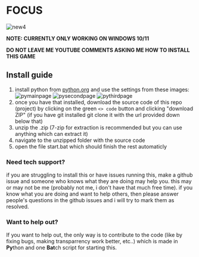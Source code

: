 # FOCUS

![new4](https://github.com/quasar098/limbos32/assets/70716985/36bfe28d-9616-4ee0-bc10-96d762f61105)

**NOTE: CURRENTLY ONLY WORKING ON WINDOWS 10/11**

**DO NOT LEAVE ME YOUTUBE COMMENTS ASKING ME HOW TO INSTALL THIS GAME**

## Install guide

1) install python from [python.org](https://python.org/downloads) and use the settings from these images:
![pymainpage](https://github.com/HHonzik/limbos32/assets/87828740/8dfd944f-aa26-49a4-8cbc-1c9b37bae120)
![pysecondpage](https://github.com/HHonzik/limbos32/assets/87828740/0cc37bdc-94d7-4362-a93e-fb2eb63c7b98)
![pythirdpage](https://github.com/HHonzik/limbos32/assets/87828740/d866a0b6-3af0-4489-9eac-9fdf19b32b5a)
2) once you have that installed, download the source code of this repo (project) by clicking on the green `<> code` button and clicking "download ZIP" (if you have git installed git clone it with the url provided down below that)
5) unzip the .zip (7-zip for extraction is recommended but you can use anything which can extract it)
6) navigate to the unzipped folder with the source code
7) open the file start.bat which should finish the rest automaticly

### Need tech support?


if you are struggling to install this or have issues running this, make a github issue and someone who knows what they are doing may help you. this may or may not be me (probably not me, i don't have that much free time). if you know what you are doing and want to help others, then please answer people's questions in the github issues and i will try to mark them as resolved.

### Want to help out?
If you want to help out, the only way is to contribute to the code (like by fixing bugs, making transparrency work better, etc..) which is made in **Py**thon and one **Bat**ch script for starting this.
